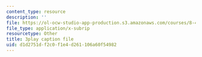 ```yaml
---
content_type: resource
description: ''
file: https://ol-ocw-studio-app-production.s3.amazonaws.com/courses/8-421-atomic-and-optical-physics-i-spring-2014/d1d2751df2c0f1e4d261106a60f54982_jgSn1mB8uSI.srt
file_type: application/x-subrip
resourcetype: Other
title: 3play caption file
uid: d1d2751d-f2c0-f1e4-d261-106a60f54982
---
```

